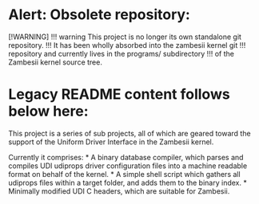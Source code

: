 # Alert: Obsolete repository:

[!WARNING]
!!! warning This project is no longer its own standalone git repository.
!!! It has been wholly absorbed into the zambesii kernel git
!!! repository and currently lives in the programs/ subdirectory
!!! of the Zambesii kernel source tree.

# Legacy README content follows below here:

This project is a series of sub projects, all of which are geared toward
the support of the Uniform Driver Interface in the Zambesii kernel.

Currently it comprises:
	* A binary database compiler, which parses and compiles
	  UDI udiprops driver configuration files into a machine readable
	  format on behalf of the kernel.
	* A simple shell script which gathers all udiprops files within a target
	  folder, and adds them to the binary index.
	* Minimally modified UDI C headers, which are suitable for Zambesii.

